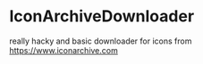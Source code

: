 # IconArchiveDownloader
really hacky and basic downloader for icons from https://www.iconarchive.com
